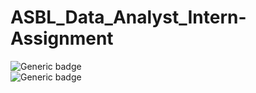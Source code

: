# ASBL_Data_Analyst_Intern-Assignment
![Generic badge](https://img.shields.io/badge/Machine-Learning:-green.svg)                              
![Generic badge](https://img.shields.io/badge/Python-V3:-blue.svg)
